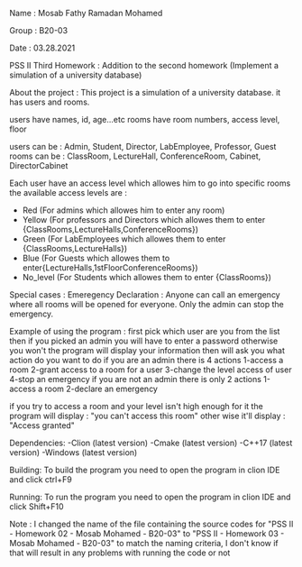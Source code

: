 Name : Mosab Fathy Ramadan Mohamed

Group : B20-03

Date : 03.28.2021

PSS II Third Homework : Addition to the second homework (Implement a simulation of a university database)

About the project : 
This project is a simulation of a university database.
it has users and rooms.

users have names, id, age...etc
rooms have room numbers, access level, floor

users can be : Admin, Student, Director, LabEmployee, Professor, Guest
rooms can be : ClassRoom, LectureHall, ConferenceRoom, Cabinet, DirectorCabinet

Each user have an access level which allowes him to go into specific rooms
the available access levels are : 
- Red (For admins which allowes him to enter any room)
- Yellow (For professors and Directors which allowes them to enter {ClassRooms,LectureHalls,ConferenceRooms}) 
- Green (For LabEmployees which allowes them to enter {ClassRooms,LectureHalls})
- Blue (For Guests which allowes them to enter{LectureHalls,1stFloorConferenceRooms})
- No_level (For Students which allowes them to enter {ClassRooms})

Special cases : 
Emeregency Declaration : 
	Anyone can call an emergency where all rooms will be opened for everyone.
	Only the admin can stop the emergency.

Example of using the program : 
first pick which user are you from the list 
then if you picked an admin you will have to enter a password otherwise you won't 
the program will display your information then will ask you what action do you want to do 
if you are an admin there is 4 actions 
1-access a room
2-grant access to a room for a user 
3-change the level access of user 
4-stop an emergency
if you are not an admin there is only 2 actions
1-access a room 
2-declare an emergency

if you try to access a room and your level isn't high enough for it the program will display : "you can't access this room"
other wise it'll display : "Access granted"

Dependencies:
-Clion (latest version)
-Cmake (latest version)
-C++17 (latest version)
-Windows (latest version)

Building: 
To build the program you need to open the program in clion IDE and click ctrl+F9

Running:
To run the program you need to open the program in clion IDE and click Shift+F10

Note : I changed the name of the file containing the source codes for "PSS II - Homework 02 - Mosab Mohamed - B20-03" to "PSS II - Homework 03 - Mosab Mohamed - B20-03" to match the naming criteria, I don't know if that will result in any problems with running the code or not
